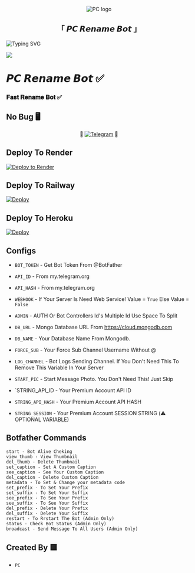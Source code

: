 
<p align="center">
  <img src="https://graph.org/file/89218d41bdc7eec974045.jpg" alt="PC logo">
</p>
<h2 align="center">
  「 𝙋𝘾 𝙍𝙚𝙣𝙖𝙢𝙚 𝘽𝙤𝙩 」
</h2>


![Typing SVG](https://readme-typing-svg.herokuapp.com/?lines=PC+RENAME+BOT+!;CREATED+BY+PC!;)
</p>


<img src="https://user-images.githubusercontent.com/73097560/115834477-dbab4500-a447-11eb-908a-139a6edaec5c.gif">

# 𝙋𝘾 𝙍𝙚𝙣𝙖𝙢𝙚 𝘽𝙤𝙩 ✅


### 𝐅𝐚𝐬𝐭 𝐑𝐞𝐧𝐚𝐦𝐞 𝐁𝐨𝐭 ✅

## No Bug 🖥️

<p align="center">
📡 <a href="https://t.me/pcott"><img title="Telegram" src="https://img.shields.io/static/v1?label=PCRename&message=BOT&color=blue-green"></a> 📡
</p>


## Deploy To Render              

[![Deploy to Render](https://render.com/images/deploy-to-render-button.svg)](https://render.com/deploy?repo=https://github.com/HarshithXDev/XRename)

## Deploy To Railway

<a href="https://graph.org/file/fabd75cd5043d2cfdc13d.jpg"><img src="https://railway.app/button.svg" alt="Deploy"></a>

## Deploy To Heroku

<a href="https://heroku.com/deploy?template=https://github.com/pcbotz/PC-fast-rename-bot"><img src="https://www.herokucdn.com/deploy/button.svg" alt="Deploy"></a>



## Configs 

* `BOT_TOKEN`  - Get Bot Token From @BotFather

* `API_ID` - From my.telegram.org 

* `API_HASH` - From my.telegram.org

* `WEBHOOK` - If Your Server Is Need Web Service! Value = `True` Else Value = `False`

* `ADMIN` - AUTH Or Bot Controllers Id's Multiple Id Use Space To Split 

* `DB_URL`  - Mongo Database URL From https://cloud.mongodb.com

* `DB_NAME`  - Your Database Name From Mongodb. 

* `FORCE_SUB` - Your Force Sub Channel Username Without @

* `LOG_CHANNEL` - Bot Logs Sending Channel. If You Don't Need This To Remove This Variable In Your Server

* `START_PIC` - Start Message Photo. You Don't Need This! Just Skip

* `STRING_API_ID - Your Premium Account API ID

* `STRING_API_HASH` - Your Premium Account API HASH

* `STRING_SESSION` - Your Premium Account SESSION STRING (⚠️ OPTIONAL VARIABLE)

## Botfather Commands
```
start - Bot Alive Cheking
view_thumb - View Thumbnail
del_thumb - Delete Thumbnail
set_caption - Set A Custom Caption
see_caption - See Your Custom Caption
del_caption - Delete Custom Caption
metadata - To Set & Change your metadata code
set_prefix - To Set Your Prefix
set_suffix - To Set Your Suffix
see_prefix - To See Your Prefix
see_suffix - To See Your Suffix
del_prefix - Delete Your Prefix
del_suffix - Delete Your Suffix
restart - To Rrstart The Bot (Admin Only)
status - Check Bot Status (Admin Only)
broadcast - Send Message To All Users (Admin Only)
```

## Created By 🟥
- `PC` 
